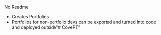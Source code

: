No Readme
- Creates Portfolios
- Portfolios for non-portfolio devs can be exported and turned into code and deployed outside"# CovePT" 
